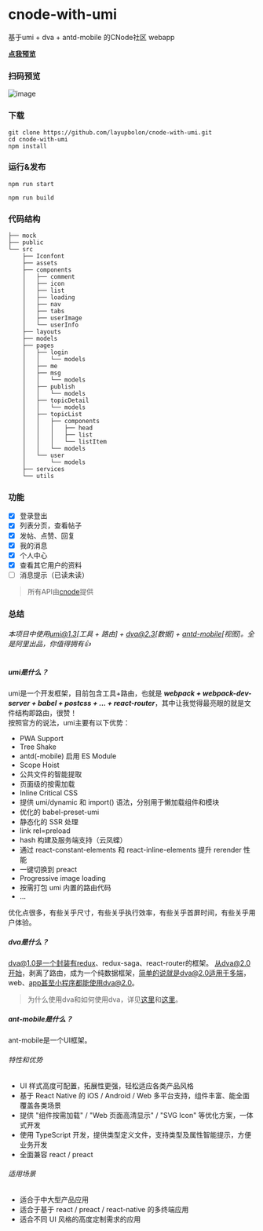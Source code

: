 # cnode-with-umi
基于umi + dva + antd-mobile 的CNode社区 webapp

[**点我预览**](https://layupbolon.github.io/cnode-with-umi/)

### 扫码预览
![image](https://ws3.sinaimg.cn/large/006tNc79gy1fpz8jyv4q0j307s07sq2p.jpg)

### 下载

```
git clone https://github.com/layupbolon/cnode-with-umi.git
cd cnode-with-umi
npm install
```

### 运行&发布

```
npm run start

npm run build
```

### 代码结构

```
├── mock
├── public
└── src
    ├── Iconfont
    ├── assets
    ├── components
    │   ├── comment
    │   ├── icon
    │   ├── list
    │   ├── loading
    │   ├── nav
    │   ├── tabs
    │   ├── userImage
    │   └── userInfo
    ├── layouts
    ├── models
    ├── pages
    │   ├── login
    │   │   └── models
    │   ├── me
    │   ├── msg
    │   │   └── models
    │   ├── publish
    │   │   └── models
    │   ├── topicDetail
    │   │   └── models
    │   ├── topicList
    │   │   ├── components
    │   │   │   ├── head
    │   │   │   ├── list
    │   │   │   └── listItem
    │   │   └── models
    │   └── user
    │       └── models
    ├── services
    └── utils
```


### 功能
- [x] 登录登出
- [x] 列表分页，查看帖子
- [x] 发帖、点赞、回复
- [x] 我的消息
- [x] 个人中心
- [x] 查看其它用户的资料
- [ ] 消息提示（已读未读）
> 所有API由[cnode](https://cnodejs.org/api)提供

### 总结
###### 本项目中使用[umi@1.3](https://umijs.org/)[工具 + 路由] + [dva@2.3](https://github.com/dvajs/dva)[数据] + [antd-mobile](https://mobile.ant.design/index-cn)[视图]。全是阿里出品，你值得拥有👍

##### umi是什么？
umi是一个开发框架，目前包含工具+路由，也就是 ***webpack + webpack-dev-server + babel + postcss + ... + react-router***，其中让我觉得最亮眼的就是文件结构即路由，很赞！  
按照官方的说法，umi主要有以下优势：
- PWA Support
- Tree Shake
- antd(-mobile) 启用 ES Module
- Scope Hoist
- 公共文件的智能提取
- 页面级的按需加载
- Inline Critical CSS
- 提供 umi/dynamic 和 import() 语法，分别用于懒加载组件和模块
- 优化的 babel-preset-umi
- 静态化的 SSR 处理
- link rel=preload
- hash 构建及服务端支持（云凤蝶）
- 通过 react-constant-elements 和 react-inline-elements 提升 rerender 性能
- 一键切换到 preact
- Progressive image loading
- 按需打包 umi 内置的路由代码
- ...

优化点很多，有些关乎尺寸，有些关乎执行效率，有些关乎首屏时间，有些关乎用户体验。

##### dva是什么？
dva@1.0是一个封装有redux、redux-saga、react-router的框架。
从dva@2.0开始，剥离了路由，成为一个纯数据框架，简单的说就是dva@2.0适用于多端，web、app甚至小程序都能使用dva@2.0。  
> 为什么使用dva和如何使用dva，详见[这里](https://github.com/dvajs/dva/issues/1)和[这里](https://github.com/dvajs/dva-knowledgemap)。

##### ant-mobile是什么？
ant-mobile是一个UI框架。
###### 特性和优势
- UI 样式高度可配置，拓展性更强，轻松适应各类产品风格
- 基于 React Native 的 iOS / Android / Web 多平台支持，组件丰富、能全面覆盖各类场景
- 提供 "组件按需加载" / "Web 页面高清显示" / "SVG Icon" 等优化方案，一体式开发
- 使用 TypeScript 开发，提供类型定义文件，支持类型及属性智能提示，方便业务开发
- 全面兼容 react / preact
###### 适用场景
- 适合于中大型产品应用
- 适合于基于 react / preact / react-native 的多终端应用
- 适合不同 UI 风格的高度定制需求的应用
